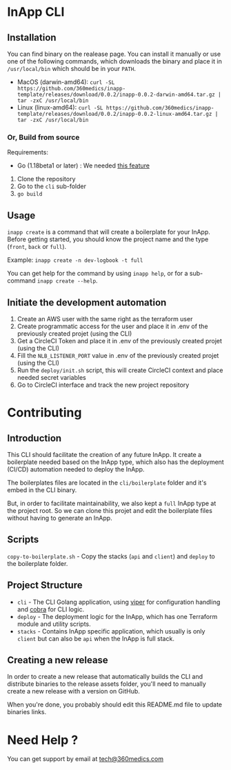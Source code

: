 # InApp CLI

## Installation

You can find binary on the realease page. You can install it manually or use one of the following commands, which downloads the binary and place it in `/usr/local/bin` which should be in your `PATH`.

- MacOS (darwin-amd64): `curl -SL https://github.com/360medics/inapp-template/releases/download/0.0.2/inapp-0.0.2-darwin-amd64.tar.gz | tar -zxC /usr/local/bin`
- Linux (linux-amd64): `curl -SL https://github.com/360medics/inapp-template/releases/download/0.0.2/inapp-0.0.2-linux-amd64.tar.gz | tar -zxC /usr/local/bin`

### Or, Build from source

Requirements:

- Go (1.18beta1 or later) : We needed [this feature](https://go-review.googlesource.com/c/go/+/359413) 

1. Clone the repository
2. Go to the `cli` sub-folder
3. `go build`

## Usage

`inapp create` is a command that will create a boilerplate for your InApp. Before getting started, you should know the project name and the type (`front`, `back` or `full`).

Example: `inapp create -n dev-logbook -t full`

You can get help for the command by using `inapp help`, or for a sub-command `inapp create --help`.

## Initiate the development automation

1. Create an AWS user with the same right as the terraform user
2. Create programmatic access for the user and place it in .env of the previously created projet (using the CLI)
3. Get a CircleCI Token and place it in .env of the previously created projet (using the CLI)
4. Fill the `NLB_LISTENER_PORT` value in .env of the previously created projet (using the CLI)
5. Run the `deploy/init.sh` script, this will create CircleCI context and place needed secret variables
6. Go to CircleCI interface and track the new project repository

# Contributing

## Introduction

This CLI should facilitate the creation of any future InApp. It create a boilerplate needed based on the InApp type, which also has the deployment (CI/CD) automation needed to deploy the InApp.

The boilerplates files are located in the `cli/boilerplate` folder and it's embed in the CLI binary.

But, in order to facilitate maintainability, we also kept a `full` InApp type at the project root. So we can clone this projet and edit the boilerplate files without having to generate an InApp.

## Scripts

`copy-to-boilerplate.sh` - Copy the stacks (`api` and `client`) and `deploy` to the boilerplate folder.

## Project Structure

- `cli` - The CLI Golang application, using [viper](https://github.com/spf13/viper) for configuration handling and [cobra](https://github.com/spf13/cobra) for CLI logic.
- `deploy` - The deployment logic for the InApp, which has one Terraform module and utility scripts.
- `stacks` - Contains InApp specific application, which usually is only `client` but can also be `api` when the InApp is full stack.

## Creating a new release

In order to create a new release that automatically builds the CLI and distribute binaries to the release assets folder, you'll need to manually create a new release with a version on GitHub.

When you're done, you probably should edit this README.md file to update binaries links.

# Need Help ?

You can get support by email at [tech@360medics.com](mailto:tech@360medics.com)
